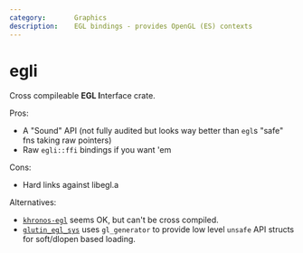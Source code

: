 ```yaml
---
category:       Graphics
description:    EGL bindings - provides OpenGL (ES) contexts
---
```


# egli

Cross compileable **EGL I**nterface crate.

Pros:
* A "Sound" API (not fully audited but looks way better than `egl`s "safe" fns taking raw pointers)
* Raw `egli::ffi` bindings if you want 'em

Cons:
* Hard links against libegl.a

Alternatives:
* <code>[khronos-egl](https://lib.rs/crates/glutin_egl_sys)</code> seems OK, but can't be cross compiled.
* <code>[glutin_egl_sys](https://lib.rs/crates/glutin_egl_sys)</code> uses `gl_generator` to provide low level `unsafe` API structs for soft/dlopen based loading.

